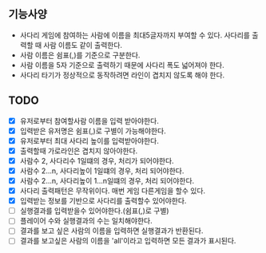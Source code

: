 ## 기능사양
* 사다리 게임에 참여하는 사람에 이름을 최대5글자까지 부여할 수 있다. 사다리를 출력할 때 사람 이름도 같이 출력한다.
* 사람 이름은 쉼표(,)를 기준으로 구분한다.
* 사람 이름을 5자 기준으로 출력하기 때문에 사다리 폭도 넓어져야 한다.
* 사다리 타기가 정상적으로 동작하려면 라인이 겹치지 않도록 해야 한다.

## TODO
- [x] 유저로부터 참여할사람 이름을 입력 받아야한다.
- [x] 입력받은 유저명은 쉼표(,)로 구별이 가능해야한다.
- [x] 유저로부터 최대 사다리 높이를 입력받아야한다.
- [x] 출력할때 가로라인은 겹치지 않아야한다.
- [x] 사람수 2, 사다리수 1일떄의 경우, 처리가 되어야한다.
- [x] 사람수 2...n, 사다리높이 1일떄의 경우, 처리 되어야한다.
- [x] 사람수 2...n, 사다리높이 1...n일떄의 경우, 처리 되어야한다.
- [x] 사다리 출력패턴은 무작위이다. 매번 게임 다른게임을 할수 있다.
- [x] 입력받는 정보를 기반으로 사다리를 출력할수 있어야한다.
- [ ] 실행결과를 입력받을수 있어야한다.(쉼표(,)로 구별)
- [ ] 플레이어 수와 실행결과의 수는 일치해야한다.
- [ ] 결과를 보고 싶은 사람의 이름을 입력하면 실행결과가 반환된다.
- [ ] 결과를 보고싶은 사람의 이름을 'all'이라고 입력하면 모든 결과가 표시된다.